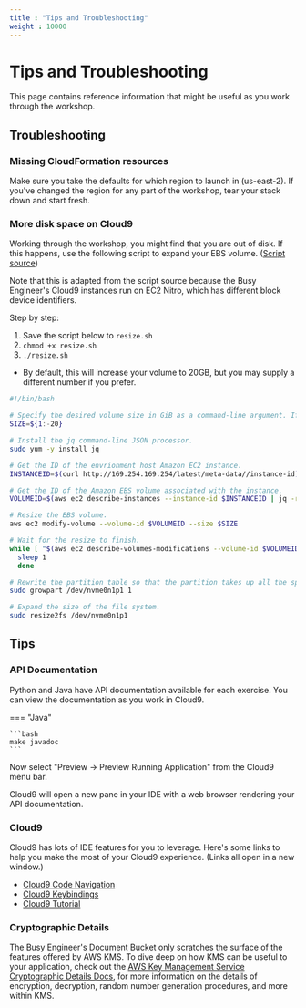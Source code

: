 ```yaml
---
title : "Tips and Troubleshooting"
weight : 10000
---
```


# Tips and Troubleshooting

This page contains reference information that might be useful as you work through the workshop.

## Troubleshooting

### Missing CloudFormation resources

Make sure you take the defaults for which region to launch in (us-east-2). If you've changed the region for any part of the workshop, tear your stack down and start fresh.

### More disk space on Cloud9

Working through the workshop, you might find that you are out of disk. If this happens, use the following script to expand your EBS volume. (<a href="https://docs.aws.amazon.com/cloud9/latest/user-guide/move-environment.html#move-environment-resize" target="_blank">Script source</a>)

Note that this is adapted from the script source because the Busy Engineer's Cloud9 instances run on EC2 Nitro, which has different block device identifiers.

Step by step:

1. Save the script below to `resize.sh`
1. `chmod +x resize.sh`
1. `./resize.sh`
  * By default, this will increase your volume to 20GB, but you may supply a different number if you prefer.

```bash
#!/bin/bash

# Specify the desired volume size in GiB as a command-line argument. If not specified, default to 20 GiB.
SIZE=${1:-20}

# Install the jq command-line JSON processor.
sudo yum -y install jq

# Get the ID of the envrionment host Amazon EC2 instance.
INSTANCEID=$(curl http://169.254.169.254/latest/meta-data//instance-id)

# Get the ID of the Amazon EBS volume associated with the instance.
VOLUMEID=$(aws ec2 describe-instances --instance-id $INSTANCEID | jq -r .Reservations[0].Instances[0].BlockDeviceMappings[0].Ebs.VolumeId)

# Resize the EBS volume.
aws ec2 modify-volume --volume-id $VOLUMEID --size $SIZE

# Wait for the resize to finish.
while [ "$(aws ec2 describe-volumes-modifications --volume-id $VOLUMEID --filters Name=modification-state,Values="optimizing","completed" | jq '.VolumesModifications | length')" != "1" ]; do
  sleep 1
  done

# Rewrite the partition table so that the partition takes up all the space that it can.
sudo growpart /dev/nvme0n1p1 1

# Expand the size of the file system.
sudo resize2fs /dev/nvme0n1p1
```

## Tips

### API Documentation

Python and Java have API documentation available for each exercise. You can view the documentation as you work in Cloud9.

=== "Java"

    ```bash 
    make javadoc
    ```

Now select "Preview -> Preview Running Application" from the Cloud9 menu bar.

Cloud9 will open a new pane in your IDE with a web browser rendering your API documentation.

### Cloud9

Cloud9 has lots of IDE features for you to leverage. Here's some links to help you make the most of your Cloud9 experience. (Links all open in a new window.)

* <a href="https://docs.aws.amazon.com/cloud9/latest/user-guide/menu-commands.html" target="_blank">Cloud9 Code Navigation</a>
* <a href="https://docs.aws.amazon.com/cloud9/latest/user-guide/settings-keybindings.html" target="_blank">Cloud9 Keybindings</a>
* <a href="https://docs.aws.amazon.com/cloud9/latest/user-guide/tutorial.html" target="_blank">Cloud9 Tutorial</a>

### Cryptographic Details

The Busy Engineer's Document Bucket only scratches the surface of the features offered by AWS KMS. To dive deep on how KMS can be useful to your application, check out the <a href="https://docs.aws.amazon.com/kms/latest/cryptographic-details/intro.html" target="_blank">AWS Key Management Service Cryptographic Details Docs</a>, for more information on the details of encryption, decryption, random number generation procedures, and more within KMS.
